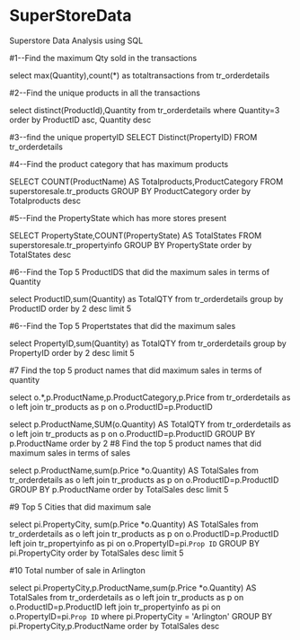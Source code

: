# SuperStoreData
Superstore Data Analysis  using SQL


#1--Find the maximum Qty sold in the transactions

select max(Quantity),count(*) as totaltransactions from tr_orderdetails

#2--Find the unique products in all the transactions

select distinct(ProductId),Quantity from tr_orderdetails
where Quantity=3
order by ProductID asc, Quantity desc

#3--find the unique propertyID
SELECT Distinct(PropertyID) FROM tr_orderdetails

#4--Find the product category that has maximum products

SELECT COUNT(ProductName) AS Totalproducts,ProductCategory FROM superstoresale.tr_products
GROUP BY ProductCategory
order by Totalproducts desc

#5--Find the PropertyState which has more stores present

SELECT PropertyState,COUNT(PropertyState) AS TotalStates FROM superstoresale.tr_propertyinfo
GROUP BY PropertyState
order by TotalStates desc

#6--Find the Top 5 ProductIDS that did the maximum sales in terms of Quantity

select ProductID,sum(Quantity) as TotalQTY from tr_orderdetails
group by ProductID
order by 2 desc
limit 5

#6--Find the Top 5 Propertstates that did the maximum sales 

select PropertyID,sum(Quantity) as TotalQTY from tr_orderdetails
group by PropertyID
order by 2 desc
limit 5

#7 Find the top 5 product names that did maximum sales in terms of quantity

select o.*,p.ProductName,p.ProductCategory,p.Price from tr_orderdetails as o left join tr_products as p
 on o.ProductID=p.ProductID
 
select p.ProductName,SUM(o.Quantity) AS TotalQTY from tr_orderdetails as o left join tr_products as p
 on o.ProductID=p.ProductID
 GROUP BY p.ProductName
 order by 2
 #8 Find the top 5 product names that did maximum sales in terms of sales
 
select p.ProductName,sum(p.Price *o.Quantity) AS TotalSales from tr_orderdetails as o left join tr_products as p
 on o.ProductID=p.ProductID
 GROUP BY p.ProductName
 order by TotalSales desc
 limit 5
 
 #9 Top 5 Cities that did maximum sale
 
 select pi.PropertyCity, sum(p.Price *o.Quantity) AS TotalSales from tr_orderdetails as o left join tr_products as p
 on o.ProductID=p.ProductID left join tr_propertyinfo as pi on o.PropertyID=pi.`Prop ID`
 GROUP BY pi.PropertyCity
 order by TotalSales desc
 limit 5
 
 #10 Total number of sale in Arlington
 
 select pi.PropertyCity,p.ProductName,sum(p.Price *o.Quantity) AS TotalSales from tr_orderdetails as o left join tr_products as p
 on o.ProductID=p.ProductID left join tr_propertyinfo as pi on o.PropertyID=pi.`Prop ID`
 where pi.PropertyCity = 'Arlington'
 GROUP BY pi.PropertyCity,p.ProductName
order by  TotalSales desc
 

